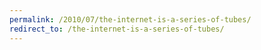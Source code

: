 ```yaml
---
permalink: /2010/07/the-internet-is-a-series-of-tubes/
redirect_to: /the-internet-is-a-series-of-tubes/
---
```

